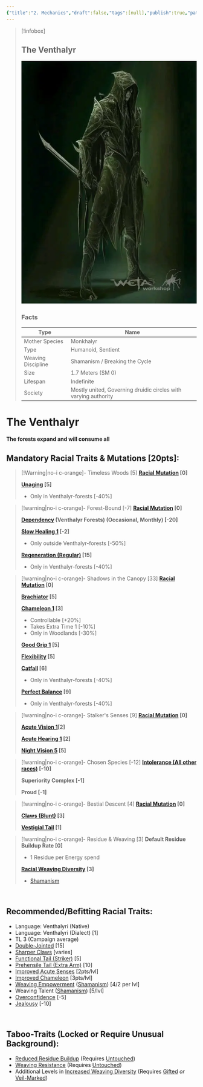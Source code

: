 ```yaml
---
{"title":"2. Mechanics","draft":false,"tags":[null],"publish":true,"path":"2. The Races/4. The Venthalyr/2. Mechanics.md","permalink":"/2-the-races/4-the-venthalyr/2-mechanics/","PassFrontmatter":true}
---
```


> [!infobox]
> 
> 
> ## **The Venthalyr**
> 
> ![The Venthalyr.webp](../../The%20Venthalyr.webp)
> 
> ### Facts
> 
> | Type | Name |
> | --- | --- |
> | Mother Species | Monkhalyr |
> | Type | Humanoid, Sentient |
> | Weaving Discipline | Shamanism / Breaking the Cycle |
> | Size | 1.7 Meters (SM 0)
> | Lifespan | Indefinite |
> | Society | Mostly united, Governing druidic circles with varying authority |

# **The Venthalyr**
**The forests expand and will consume all**
<br>

## Mandatory Racial Traits & Mutations [20pts]:

> [!Warning|no-i c-orange]- Timeless Woods [5]
> **[Racial Mutation](../../4.%20Mechanics/Weaving%20Traits.md#Racial%20Mutation%20(Enhancement)) [0]**
> 
> **[Unaging](https://gurps.fandom.com/wiki/Unaging) [5]**
> - Only in Venthalyr-forests [-40%]

> [!warning|no-i c-orange]- Forest-Bound [-7]
> **[Racial Mutation](../../4.%20Mechanics/Weaving%20Traits.md#Racial%20Mutation%20(Enhancement)) [0]**
> 
> **[Dependency](https://gurps.fandom.com/wiki/Dependency) (Venthalyr Forests) (Occasional, Monthly) [-20]**
> 
> **[Slow Healing 1](https://gurps.fandom.com/wiki/Slow_Healing) [-2]**
> - Only outside Venthalyr-forests [-50%]
>   
> **[Regeneration (Regular)](https://gurps.fandom.com/wiki/Regeneration) [15]**
> - Only in Venthalyr-forests [-40%]
>  

> [!warning|no-i c-orange]- Shadows in the Canopy [33]
> **[Racial Mutation](../../4.%20Mechanics/Weaving%20Traits.md#Racial%20Mutation%20(Enhancement)) [0]**
> 
> **[Brachiator](https://gurps.fandom.com/wiki/Brachiator) [5]**
> 
> **[Chameleon 1](https://gurps.fandom.com/wiki/Chameleon) [3]**
> - Controllable [+20%]
> - Takes Extra Time 1 [-10%]
> - Only in Woodlands [-30%]
>
> **[Good Grip 1](https://gurps.fandom.com/wiki/Good_Grip) [5]**
> 
> **[Flexibility](https://gurps.fandom.com/wiki/Flexibility) [5]**
> 
> **[Catfall](https://gurps.fandom.com/wiki/Catfall) [6]**
> - Only in Venthalyr-forests [-40%]
> 
> **[Perfect Balance](https://gurps.fandom.com/wiki/Perfect_Balance) [9]**
> - Only in Venthalyr-forests [-40%]
>

> [!warning|no-i c-orange]- Stalker's Senses [9]
> **[Racial Mutation](../../4.%20Mechanics/Weaving%20Traits.md#Racial%20Mutation%20(Enhancement)) [0]**
> 
> **[Acute Vision 1](https://gurps.fandom.com/wiki/Acute_Vision "Acute Vision")[2]**
> 
> **[Acute Hearing 1](https://gurps.fandom.com/wiki/Acute_Hearing "Acute Hearing") [2]**
> 
> **[Night Vision 5](https://gurps.fandom.com/wiki/Night_Vision) [5]**
>

> [!warning|no-i c-orange]- Chosen Species [-12]
> **[Intolerance (All other races)](https://gurps.fandom.com/wiki/Intolerance) [-10]**
> 
> **Superiority Complex [-1]**
> 
> **Proud [-1]**
> 

> [!warning|no-i c-orange]- Bestial Descent [4]
> **[Racial Mutation](../../4.%20Mechanics/Weaving%20Traits.md#Racial%20Mutation%20(Enhancement)) [0]**
> 
> **[Claws (Blunt)](https://gurps.fandom.com/wiki/Claws) [3]**
> 
> **[Vestigial Tail](https://gurps.fandom.com/wiki/Vestigial_(if_not_functional)_tail,_horns,_and_wings) [1]**
> 

> [!warning|no-i c-orange]- Residue & Weaving [3]
> **Default Residue Buildup Rate [0]**
> - 1 Residue per Energy spend
> 
> **[Racial Weaving Diversity](../../4.%20Mechanics/Weaving%20Traits.md#Increased%20Weaving%20Diversity) [3]**
> - [Shamanism](../../1.%20The%20Magic/3.%20The%20Disciplines%20&%20Aspects.md#Shamanism)
> 

<br>

## Recommended/Befitting Racial Traits:
- Language: Venthalyri (Native)
- Language: Venthalyri (Dialect) [1]
- TL 3 (Campaign average)
- [Double-Jointed](https://gurps.fandom.com/wiki/Double-Jointed) [15]
- [Sharper Claws](https://gurps.fandom.com/wiki/Claws) [varies]
- [Functional Tail (Striker)](https://gurps.fandom.com/wiki/Striker) [5]
- [Prehensile Tail (Extra Arm)](https://gurps.fandom.com/wiki/Extra_Arms) [10]
- [Improved Acute Senses](https://gurps.fandom.com/wiki/Acute_Senses) [2pts/lvl]
- [Improved Chameleon](https://gurps.fandom.com/wiki/Chameleon) [3pts/lvl]
- [Weaving Empowerment](../../1.%20The%20Magic/1.%20Essence%20Weaving.md#Weaving%20Empowerment) ([Shamanism](../../1.%20The%20Magic/3.%20The%20Disciplines%20&%20Aspects.md#Shamanism)) [4/2 per lvl]
- Weaving Talent ([Shamanism](../../1.%20The%20Magic/3.%20The%20Disciplines%20&%20Aspects.md#Shamanism)) [5/lvl]
- [Overconfidence](https://gurps.fandom.com/wiki/Overconfidence) [-5]
- [Jealousy](https://gurps.fandom.com/wiki/Jealousy) [-10]

<br>

## Taboo-Traits (Locked or Require Unusual Background):
- [Reduced Residue Buildup](../../4.%20Mechanics/Weaving%20Traits.md#Reduced%20Residue%20Buildup) (Requires [Untouched](../../4.%20Mechanics/Weaving%20Traits.md#Untouched))
- [Weaving Resistance](../../4.%20Mechanics/Weaving%20Traits.md#Weaving%20Resistance) (Requires [Untouched](../../4.%20Mechanics/Weaving%20Traits.md#Untouched))
- Additional Levels in [Increased Weaving Diversity](../../4.%20Mechanics/Weaving%20Traits.md#Increased%20Weaving%20Diversity) (Requires [Gifted](../../4.%20Mechanics/Weaving%20Traits.md#Gifted) *or* [Veil-Marked](../../4.%20Mechanics/Weaving%20Traits.md#Veil-Marked))

<br>
